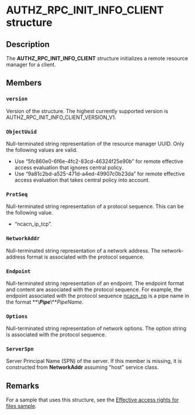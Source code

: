# AUTHZ_RPC_INIT_INFO_CLIENT structure

## Description

The **AUTHZ_RPC_INIT_INFO_CLIENT** structure initializes a remote resource manager for a client.

## Members

### `version`

Version of the structure. The highest currently supported version is AUTHZ_RPC_INIT_INFO_CLIENT_VERSION_V1.

### `ObjectUuid`

Null-terminated string representation of the resource manager UUID. Only the following values are valid.

* Use “5fc860e0-6f6e-4fc2-83cd-46324f25e90b” for remote effective access evaluation that ignores central policy.
* Use “9a81c2bd-a525-471d-a4ed-49907c0b23da” for remote effective access evaluation that takes central policy into account.

### `ProtSeq`

Null-terminated string representation of a protocol sequence. This can be the following value.

* “ncacn_ip_tcp”.

### `NetworkAddr`

Null-terminated string representation of a network address. The network-address format is associated with the protocol sequence.

### `Endpoint`

Null-terminated string representation of an endpoint. The endpoint format and content are associated with the protocol sequence. For example, the endpoint associated with the protocol sequence [ncacn_np](https://learn.microsoft.com/windows/desktop/Midl/ncacn-np) is a pipe name in the format **\\***Pipe***\\***PipeName*.

### `Options`

Null-terminated string representation of network options. The option string is associated with the protocol sequence.

### `ServerSpn`

Server Principal Name (SPN) of the server. If this member is missing, it is constructed from **NetworkAddr** assuming "host" service class.

## Remarks

For a sample that uses this structure, see the [Effective access rights for files sample](https://github.com/microsoft/Windows-classic-samples/tree/master/Samples/Security/EffectiveAccessRights).